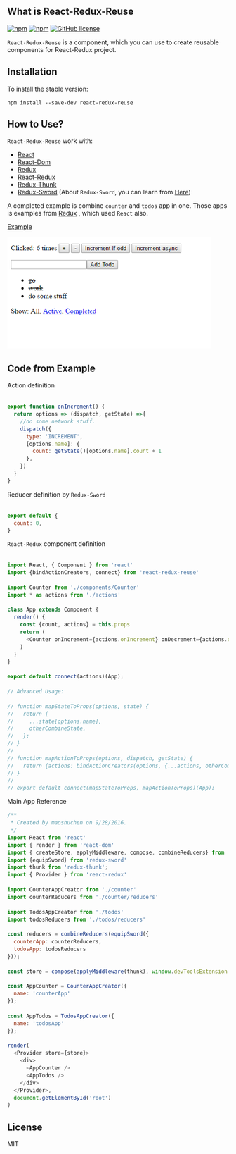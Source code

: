 ## What is React-Redux-Reuse
[![npm](https://img.shields.io/npm/v/react-redux-reuse.svg?maxAge=2592000)](https://www.npmjs.com/package/react-redux-reuse)
[![npm](https://img.shields.io/npm/dt/react-redux-reuse.svg?maxAge=2592000)](https://www.npmjs.com/package/react-redux-reuse)
[![GitHub license](https://img.shields.io/badge/license-MIT-blue.svg)](https://raw.githubusercontent.com/somewind/react-redux-reuse/master/LICENSE)

`React-Redux-Reuse` is a component, which you can use to create reusable components for React-Redux project.


## Installation

To install the stable version:

```
npm install --save-dev react-redux-reuse
```

## How to Use?

`React-Redux-Reuse` work with:

- [React](https://github.com/facebook/react) 
- [React-Dom](https://www.npmjs.com/package/react-dom) 
- [Redux](https://github.com/reactjs/redux) 
- [React-Redux](https://github.com/reactjs/react-redux) 
- [Redux-Thunk](https://github.com/gaearon/redux-thunk) 
- [Redux-Sword](https://github.com/somewind/redux-sword) (About `Redux-Sword`, you can learn from [Here](https://github.com/somewind/redux-sword))
   

A completed example is combine `counter` and `todos` app in one. Those apps is examples from [Redux](https://github.com/reactjs/redux) , which used `React` also.

[Example](https://github.com/somewind/react-redux-reuse/tree/master/examples)

![demo](img/demo.png)

## Code from Example

Action definition

```js

export function onIncrement() {
  return options => (dispatch, getState) =>{
    //do some network stuff.
    dispatch({
      type: 'INCREMENT',
      [options.name]: {
        count: getState()[options.name].count + 1
      },
    })
  }
}

```

Reducer definition by `Redux-Sword`

```js

export default {
  count: 0,
}

```

`React-Redux` component definition

```js

import React, { Component } from 'react'
import {bindActionCreators, connect} from 'react-redux-reuse'

import Counter from './components/Counter'
import * as actions from './actions'

class App extends Component {
  render() {
    const {count, actions} = this.props
    return (
      <Counter onIncrement={actions.onIncrement} onDecrement={actions.onDecrement} value={count}/>
    )
  }
}

export default connect(actions)(App);

// Advanced Usage:

// function mapStateToProps(options, state) {
//   return {
//     ...state[options.name],
//     otherCombineState,
//   };
// }
//
// function mapActionToProps(options, dispatch, getState) {
//   return {actions: bindActionCreators(options, {...actions, otherCombineAction}, dispatch)};
// }
//
// export default connect(mapStateToProps, mapActionToProps)(App);

```

Main App Reference

```js
/**
 * Created by maoshuchen on 9/28/2016.
 */
import React from 'react'
import { render } from 'react-dom'
import { createStore, applyMiddleware, compose, combineReducers} from 'redux';
import {equipSword} from 'redux-sword'
import thunk from 'redux-thunk';
import { Provider } from 'react-redux'

import CounterAppCreator from './counter'
import counterReducers from './counter/reducers'

import TodosAppCreator from './todos'
import todosReducers from './todos/reducers'

const reducers = combineReducers(equipSword({
  counterApp: counterReducers,
  todosApp: todosReducers
}));

const store = compose(applyMiddleware(thunk), window.devToolsExtension ? window.devToolsExtension() : f => f )(createStore)(reducers);

const AppCounter = CounterAppCreator({
  name: 'counterApp'
});

const AppTodos = TodosAppCreator({
  name: 'todosApp'
});

render(
  <Provider store={store}>
    <div>
      <AppCounter />
      <AppTodos />
    </div>
  </Provider>,
  document.getElementById('root')
)


```

## License

MIT
